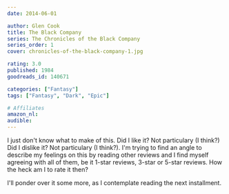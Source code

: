 ```yaml
---
date: 2014-06-01

author: Glen Cook
title: The Black Company
series: The Chronicles of the Black Company
series_order: 1
cover: chronicles-of-the-black-company-1.jpg

rating: 3.0
published: 1984
goodreads_id: 140671

categories: ["Fantasy"]
tags: ["Fantasy", "Dark", "Epic"]

# Affiliates
amazon_nl: 
audible: 
---
```


I just don't know what to make of this. Did I like it? Not particulary (I think?) Did I dislike it? Not particulary (I think?). I'm trying to find an angle to describe my feelings on this by reading other reviews and I find myself agreeing with all of them, be it 1-star reviews, 3-star or 5-star reviews. How the heck am I to rate it then?

I'll ponder over it some more, as I contemplate reading the next installment.
